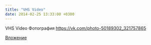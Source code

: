 ```yaml
---
title: "VHS Video"
date: 2014-02-25 13:33:00 +0300
---
```


VHS Video
Фотография
https://vk.com/photo-50189302_321757865

[Вложение](https://vk.com/photo-50189302_321757865)
